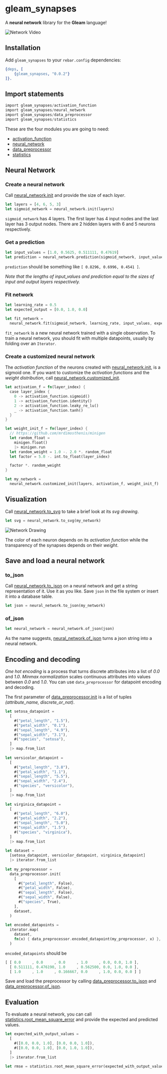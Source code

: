 # gleam_synapses

A **neural network** library for the **Gleam** language!

![Network Video](https://github.com/mrdimosthenis/gleam_synapses/blob/master/readme_resources/network-video.gif?raw=true)

## Installation

Add `gleam_synapses` to your `rebar.config` dependencies:

```erlang
{deps, [
    {gleam_synapses, "0.0.2"}
]}.
```

## Import statements

```rust
import gleam_synapses/activation_function
import gleam_synapses/neural_network
import gleam_synapses/data_preprocessor
import gleam_synapses/statistics
```

These are the four modules you are going to need:

* [activation_function](https://hexdocs.pm/gleam_synapses/0.0.2/gleam_synapses/activation_function/)
* [neural_network](https://hexdocs.pm/gleam_synapses/0.0.2/gleam_synapses/neural_network/)
* [data_preprocessor](https://hexdocs.pm/gleam_synapses/0.0.2/gleam_synapses/data_preprocessor/)
* [statistics](https://hexdocs.pm/gleam_synapses/0.0.2/gleam_synapses/statistics/)

## Neural Network

### Create a neural network

Call [neural_network.init](https://hexdocs.pm/gleam_synapses/0.0.2/gleam_synapses/neural_network/#init) and provide the size of each _layer_.

```rust
let layers = [4, 6, 5, 3]
let sigmoid_network = neural_network.init(layers)
```

`sigmoid_network` has 4 layers. The first layer has 4 input nodes and the last layer has 3 output nodes.
There are 2 hidden layers with 6 and 5 neurons respectively.

### Get a prediction

```rust
let input_values = [1.0, 0.5625, 0.511111, 0.47619]
let prediction = neural_network.prediction(sigmoid_network, input_values)
```

`prediction` should be something like `[ 0.8296, 0.6996, 0.4541 ]`.

_Note that the lengths of input_values and prediction equal to the sizes of input and output layers respectively._

### Fit network

```rust
let learning_rate = 0.5
let expected_output = [0.0, 1.0, 0.0]

let fit_network =
  neural_network.fit(sigmoid_network, learning_rate, input_values, expected_output)
```

`fit_network` is a new neural network trained with a single observation. To train a neural network, you should fit with multiple datapoints, usually by folding over an `Iterator`.

### Create a customized neural network

The _activation function_ of the neurons created with [neural_network.init](https://hexdocs.pm/gleam_synapses/0.0.2/gleam_synapses/neural_network/#init), is a sigmoid one.
If you want to customize the _activation functions_ and the _weight distribution_, call [neural_network.customized_init](https://hexdocs.pm/gleam_synapses/0.0.2/gleam_synapses/neural_network/#customized_init).

```rust
let activation_f = fn(layer_index) {
  case layer_index {
    0 -> activation_function.sigmoid()
    1 -> activation_function.identity()
    2 -> activation_function.leaky_re_lu()
    _ -> activation_function.tanh()
  }
}

let weight_init_f = fn(layer_index) {
  // https://github.com/mrdimosthenis/minigen
  let random_float =
    minigen.float()
    |> minigen.run
  let random_weight = 1.0 -. 2.0 *. random_float
  let factor = 5.0 -. int.to_float(layer_index)

  factor *. random_weight
}

let my_network =
  neural_network.customized_init(layers, activation_f, weight_init_f)
```

## Visualization

Call [neural_network.to_svg](https://hexdocs.pm/gleam_synapses/0.0.2/gleam_synapses/neural_network/#to_svg) to take a brief look at its _svg drawing_.

```rust
let svg = neural_network.to_svg(my_network)
```

![Network Drawing](https://github.com/mrdimosthenis/gleam_synapses/blob/master/readme_resources/network-drawing.png?raw=true)

The color of each neuron depends on its _activation function_
while the transparency of the synapses depends on their _weight_.

## Save and load a neural network

### to_json

Call [neural_network.to_json](https://hexdocs.pm/gleam_synapses/0.0.2/gleam_synapses/neural_network/#to_json) on a neural network and get a string representation of it.
Use it as you like. Save `json` in the file system or insert it into a database table.

```rust
let json = neural_network.to_json(my_network)
```

### of_json

```rust
let neural_network = neural_network.of_json(json)
```

As the name suggests, [neural_network.of_json](https://hexdocs.pm/gleam_synapses/0.0.2/gleam_synapses/neural_network/#of_json) turns a json string into a neural network.

## Encoding and decoding

_One hot encoding_ is a process that turns discrete attributes into a list of _0.0_ and _1.0_.
_Minmax normalization_ scales continuous attributes into values between _0.0_ and _1.0_.
You can use `data_preprocessor` for datapoint encoding and decoding.

The first parameter of [data_preprocessor.init](https://hexdocs.pm/gleam_synapses/0.0.2/gleam_synapses/data_preprocessor/#init) is a list of tuples _(attribute_name, discrete_or_not)_.

```rust
let setosa_datapoint =
  [
    #("petal_length", "1.5"),
    #("petal_width", "0.1"),
    #("sepal_length", "4.9"),
    #("sepal_width", "3.1"),
    #("species", "setosa"),
  ]
  |> map.from_list
  
let versicolor_datapoint =
  [
    #("petal_length", "3.8"),
    #("petal_width", "1.1"),
    #("sepal_length", "5.5"),
    #("sepal_width", "2.4"),
    #("species", "versicolor"),
  ]
  |> map.from_list
  
let virginica_datapoint =
  [
    #("petal_length", "6.0"),
    #("petal_width", "2.2"),
    #("sepal_length", "5.0"),
    #("sepal_width", "1.5"),
    #("species", "virginica"),
  ]
  |> map.from_list
  
let dataset =
  [setosa_datapoint, versicolor_datapoint, virginica_datapoint]
  |> iterator.from_list
  
let my_preprocessor =
  data_preprocessor.init(
    [
      #("petal_length", False),
      #("petal_width", False),
      #("sepal_length", False),
      #("sepal_width", False),
      #("species", True),
    ],
    dataset,
  )
  
let encoded_datapoints =
  iterator.map(
    dataset,
    fn(x) { data_preprocessor.encoded_datapoint(my_preprocessor, x) },
  )
```

`encoded_datapoints` should be

```rust
[ [ 0.0     , 0.0     , 0.0     , 1.0     , 0.0, 0.0, 1.0 ],
  [ 0.511111, 0.476190, 1.0     , 0.562500, 0.0, 1.0, 0.0 ],
  [ 1.0     , 1.0     , 0.166667, 0.0     , 1.0, 0.0, 0.0 ] ]
```

Save and load the preprocessor by calling [data_preprocessor.to_json](https://hexdocs.pm/gleam_synapses/0.0.2/gleam_synapses/data_preprocessor/#to_json) and [data_preprocessor.of_json](https://hexdocs.pm/gleam_synapses/0.0.2/gleam_synapses/data_preprocessor/#of_json).

## Evaluation

To evaluate a neural network, you can call [statistics.root_mean_square_error](https://hexdocs.pm/gleam_synapses/0.0.2/gleam_synapses/statistics/#root_mean_square_error) and provide the expected and predicted values.

```rust
let expected_with_output_values =
  [
    #([0.0, 0.0, 1.0], [0.0, 0.0, 1.0]),
    #([0.0, 0.0, 1.0], [0.0, 1.0, 1.0]),
  ]
  |> iterator.from_list
  
let rmse = statistics.root_mean_square_error(expected_with_output_values)
```
